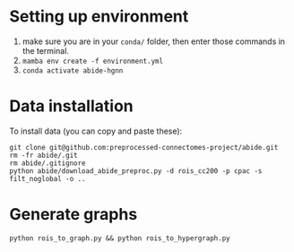 # Setting up environment
  1. make sure you are in your `conda/` folder, then enter those commands in the terminal.
  2. ```mamba env create -f environment.yml```
  3. ```conda activate abide-hgnn```

# Data installation
To install data (you can copy and paste these):
```
git clone git@github.com:preprocessed-connectomes-project/abide.git
rm -fr abide/.git
rm abide/.gitignore
python abide/download_abide_preproc.py -d rois_cc200 -p cpac -s filt_noglobal -o ..
```

# Generate graphs
```
python rois_to_graph.py && python rois_to_hypergraph.py
```
